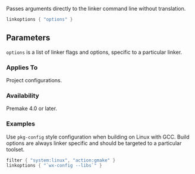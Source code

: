 Passes arguments directly to the linker command line without translation.

```lua
linkoptions { "options" }
```

## Parameters ##

`options` is a list of linker flags and options, specific to a particular linker.


### Applies To ###

Project configurations.

### Availability ###

Premake 4.0 or later.

### Examples ###

Use `pkg-config` style configuration when building on Linux with GCC. Build options are always linker specific and should be targeted to a particular toolset.

```lua
filter { "system:linux", "action:gmake" }
linkoptions { "`wx-config --libs`" }
```
